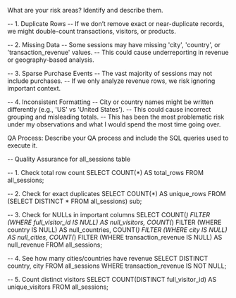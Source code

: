 What are your risk areas? Identify and describe them.

-- 1. Duplicate Rows
-- If we don’t remove exact or near-duplicate records, we might double-count transactions, visitors, or products.

-- 2. Missing Data
-- Some sessions may have missing 'city', 'country', or 'transaction_revenue' values.
-- This could cause underreporting in revenue or geography-based analysis.

-- 3. Sparse Purchase Events
-- The vast majority of sessions may not include purchases.
-- If we only analyze revenue rows, we risk ignoring important context.

-- 4. Inconsistent Formatting
-- City or country names might be written differently (e.g., 'US' vs 'United States').
-- This could cause incorrect grouping and misleading totals.
-- This has been the most problematic risk under my observations and what I would spend the most  time going over.



QA Process:
Describe your QA process and include the SQL queries used to execute it.

-- Quality Assurance for all_sessions table

-- 1. Check total row count
SELECT COUNT(*) AS total_rows 
FROM all_sessions;

-- 2. Check for exact duplicates
SELECT COUNT(*) AS unique_rows 
FROM (SELECT DISTINCT * 
FROM all_sessions) sub;

-- 3. Check for NULLs in important columns
SELECT 
  COUNT(*) FILTER (WHERE full_visitor_id IS NULL) AS null_visitors,
  COUNT(*) FILTER (WHERE country IS NULL) AS null_countries,
  COUNT(*) FILTER (WHERE city IS NULL) AS null_cities,
  COUNT(*) FILTER (WHERE transaction_revenue IS NULL) AS null_revenue
FROM all_sessions;

-- 4. See how many cities/countries have revenue
SELECT DISTINCT country, city 
FROM all_sessions
WHERE transaction_revenue IS NOT NULL;

-- 5. Count distinct visitors
SELECT COUNT(DISTINCT full_visitor_id) AS unique_visitors 
FROM all_sessions;

